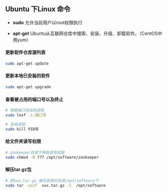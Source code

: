 ## Ubuntu 下Linux 命令

+ **sudo**
允许当前用户以root权限执行

+ **apt-get**
Ubuntu从互联网仓库中搜索、安装、升级、卸载软件。（CentOS中用yum）

#### 更新软件仓库源列表
````sh
sudo apt-get update
````
#### 更新本地已安装的软件
````sh
sudo apt-get upgrade
````

#### 查看被占用的端口号以及终止
````sh
# 根据端口号找到进程
sudo losf -i:端口号

# 杀掉进程
sudo kill PID号
````
#### 给文件夹读写权限
````sh
# zookeeper目录下拥有读写权限
sudo chmod -R 777 /opt/software/zookeeper
````
#### 解压tar.gz包
````sh
# 把xxx.tar.gz 解压到绝对目录/opt/software下
sudo tar -zxvf  xxx.tar.gz -C  /opt/software
````
